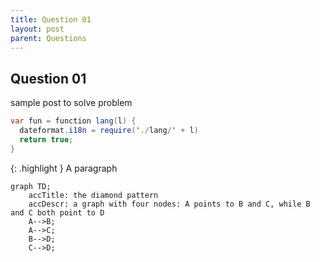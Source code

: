 ```yaml
---
title: Question 01
layout: post
parent: Questions
---
```


## Question 01
sample post to solve problem

```csharp
var fun = function lang(l) {
  dateformat.i18n = require('./lang/' + l)
  return true;
}
```

{: .highlight }
A paragraph


```mermaid
graph TD;
    accTitle: the diamond pattern
    accDescr: a graph with four nodes: A points to B and C, while B and C both point to D
    A-->B;
    A-->C;
    B-->D;
    C-->D;
```